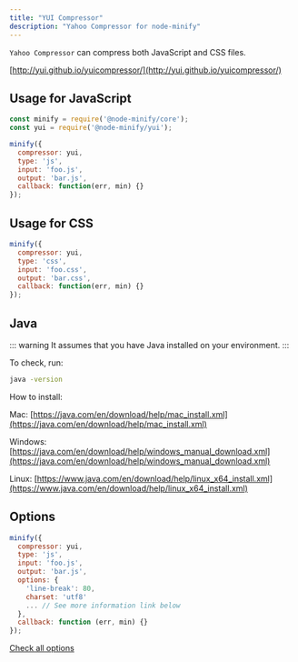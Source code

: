 ```yaml
---
title: "YUI Compressor"
description: "Yahoo Compressor for node-minify"
---
```


`Yahoo Compressor` can compress both JavaScript and CSS files.

[http://yui.github.io/yuicompressor/](http://yui.github.io/yuicompressor/)

## Usage for JavaScript

```js
const minify = require('@node-minify/core');
const yui = require('@node-minify/yui');

minify({
  compressor: yui,
  type: 'js',
  input: 'foo.js',
  output: 'bar.js',
  callback: function(err, min) {}
});
```

## Usage for CSS

```js
minify({
  compressor: yui,
  type: 'css',
  input: 'foo.css',
  output: 'bar.css',
  callback: function(err, min) {}
});
```

## Java

::: warning
It assumes that you have Java installed on your environment.
:::

To check, run:

```bash
java -version
```

How to install:

Mac: [https://java.com/en/download/help/mac_install.xml](https://java.com/en/download/help/mac_install.xml)

Windows: [https://java.com/en/download/help/windows_manual_download.xml](https://java.com/en/download/help/windows_manual_download.xml)

Linux: [https://www.java.com/en/download/help/linux_x64_install.xml](https://www.java.com/en/download/help/linux_x64_install.xml)

## Options

```js
minify({
  compressor: yui,
  type: 'js',
  input: 'foo.js',
  output: 'bar.js',
  options: {
    'line-break': 80,
    charset: 'utf8'
    ... // See more information link below
  },
  callback: function (err, min) {}
});
```

[Check all options](http://yui.github.io/yuicompressor)
